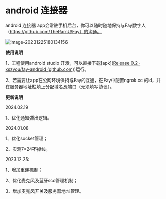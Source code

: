 # android 连接器
android 连接器 app会常驻手机后台，你可以随时随地保持与Fay数字人（https://github.com/TheRamU/Fay）的沟通。

![image-20231225180134156](data/image-20231225180134156.png)





**使用说明**

1、工程使用android studio 开发，可以直接下载[apk]([Release 0.2 · xszyou/fay-android (github.com)](https://github.com/xszyou/fay-android/releases/tag/0.2))运行。

2、若需要让app在公网环境保持与Fay的互通，在Fay中配置ngrok.cc 的id，并在服务器地址栏填上分配域名及端口（无须填写协议）。



**更新说明**

2024.02.19

1、优化通知弹出逻辑。

2024.01.08

1、优化socket管理；

2、实测7*24不掉线。

2023.12.25:

1、增加重连机制；

2、优化麦克风及蓝牙sco管理机制；

3、增加麦克风开关及服务器地址管理。